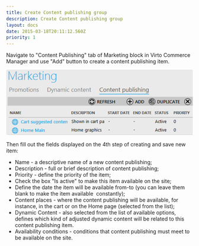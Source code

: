 ```yaml
---
title: Create Content publishing group
description: Create Content publishing group
layout: docs
date: 2015-03-18T20:11:12.560Z
priority: 1
---
```

Navigate to "Content Publishing" tab of Marketing block in Virto Commerce Manager and use "Add" button to create a content publishing item.

<img src="../../../../../assets/images/docs/001-add-content-publishing.PNG" />

Then fill out the fields displayed on the 4th step of creating and save new item:

* Name - a descriptive name of a new content publishing;
* Description - full or brief description of content publishing;
* Priority - define the priority of the item;
* Check the box "Is active" to make this item available on the site;
* Define the date the item will be available from-to (you can leave them blank to make the item available  constantly);
* Content places - where the content publishing will be available, for instance, in the cart or on the Home page (selected from the list);
* Dynamic Content - also selected from the list of available options, defines which kind of adjusted dynamic content will be related to this content publishing item.
* Availability conditions - conditions that content publishing must meet to be available on the site.